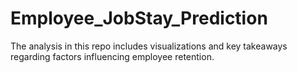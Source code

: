 # Employee_JobStay_Prediction
The analysis in this repo includes visualizations and key takeaways regarding factors influencing employee retention.
